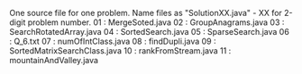 One source file for one problem.
Name files as "SolutionXX.java" - XX for 2-digit problem number.
01		: MergeSoted.java
02		: GroupAnagrams.java
03		: SearchRotatedArray.java
04		: SortedSearch.java
05		: SparseSearch.java
06		: Q_6.txt
07		: numOfIntClass.java
08		: findDupli.java
09		: SortedMatrixSearchClass.java
10		: rankFromStream.java
11		: mountainAndValley.java
